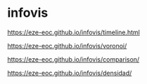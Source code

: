 # infovis

https://eze-eoc.github.io/infovis/timeline.html

https://eze-eoc.github.io/infovis/voronoi/

https://eze-eoc.github.io/infovis/comparison/

https://eze-eoc.github.io/infovis/densidad/
